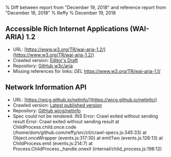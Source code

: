 % Diff between report from "December 19, 2018" and reference report from "December 18, 2018"
% Reffy
% December 19, 2018

## Accessible Rich Internet Applications (WAI-ARIA) 1.2

- URL: [https://www.w3.org/TR/wai-aria-1.2/](https://www.w3.org/TR/wai-aria-1.2/)
- Crawled version: [Editor's Draft](https://rawgit.com/w3c/aria/master/)
- Repository: [GitHub w3c/aria](https://github.com/w3c/aria)
- Missing references for links: *DEL* https://www.w3.org/TR/wai-aria-1.1/


## Network Information API

- URL: [https://wicg.github.io/netinfo/](https://wicg.github.io/netinfo/)
- Crawled version: [Latest published version](undefined)
- Repository: [GitHub wicg/netinfo](https://github.com/wicg/netinfo)
- Spec could not be rendered: *INS* Error: Crawl exited without sending result Error: Crawl exited without sending result
    at ChildProcess.child.once.code (/home/dom/github.com/reffy/src/cli/crawl-specs.js:345:33)
    at Object.onceWrapper (events.js:317:30)
    at emitTwo (events.js:126:13)
    at ChildProcess.emit (events.js:214:7)
    at Process.ChildProcess._handle.onexit (internal/child_process.js:198:12)


